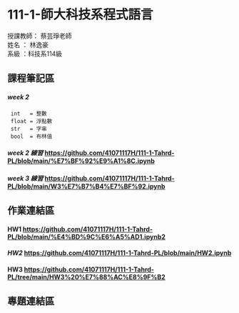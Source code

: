 # 111-1-師大科技系程式語言
授課教師： 蔡芸琤老師   
姓名   ： 林逸豪  
系級   ：科技系114級  
## 課程筆記區   
#### *week 2* 
     int   = 整數
     float = 浮點數
     str   = 字串
     bool  = 布林值
     
#### *week 2 練習*  https://github.com/41071117H/111-1-Tahrd-PL/blob/main/%E7%BF%92%E9%A1%8C.ipynb
#### *week 3 練習*  https://github.com/41071117H/111-1-Tahrd-PL/blob/main/W3%E7%B7%B4%E7%BF%92.ipynb
## 作業連結區 
#### HW1 https://github.com/41071117H/111-1-Tahrd-PL/blob/main/%E4%BD%9C%E6%A5%AD1.ipynb2
#### *HW2* https://github.com/41071117H/111-1-Tahrd-PL/blob/main/HW2.ipynb
#### HW3 https://github.com/41071117H/111-1-Tahrd-PL/tree/main/HW3%20%E7%88%AC%E8%9F%B2

## 專題連結區  
